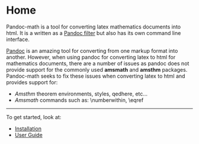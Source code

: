 # Home

Pandoc-math is a tool for converting latex mathematics documents into html. It is a written as
a [Pandoc filter](https://pandoc.org/filters.html) but also has its own command line interface.

[Pandoc](https://pandoc.org/) is an amazing tool for converting from one markup format into another.
However, when using pandoc for converting latex to html for mathematics documents, there
are a number of issues as pandoc does not provide support for the commonly used
**amsmath** and **amsthm** packages. Pandoc-math seeks to fix these issues when converting latex to html
and provides support for:

 - *Amsthm* theorem environments, styles, qedhere, etc...
 - *Amsmath* commands such as: \\numberwithin, \\eqref

-----------------------

To get started, look at:

- [Installation](installation.md)
- [User Guide](Usage/index.md)
